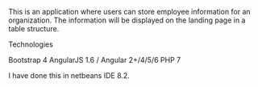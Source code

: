 This is an application where users can store employee information for an
organization. The information will be displayed on the landing
page in a table structure.

Technologies

 Bootstrap 4
 AngularJS 1.6 / Angular 2+/4/5/6
 PHP 7

I have done this in netbeans IDE 8.2.
